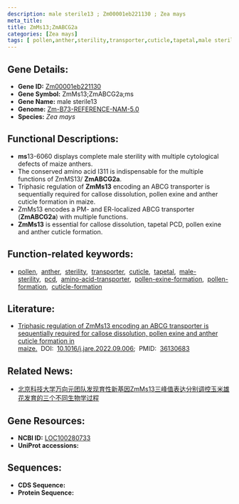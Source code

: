 ```yaml
---
description: male sterile13 ; Zm00001eb221130 ; Zea mays
meta_title:
title: ZmMs13;ZmABCG2a
categories: [Zea mays]
tags: [ pollen,anther,sterility,transporter,cuticle,tapetal,male sterility,pcd,amino acid transporter,pollen exine formation,pollen formation,cuticle formation ]
---
```


## Gene Details:
- **Gene ID:**	[Zm00001eb221130](https://www.maizegdb.org/gene_center/gene/Zm00001eb221130)
- **Gene Symbol:** ZmMs13;ZmABCG2a;ms
- **Gene Name:** male sterile13
- **Genome:** [Zm-B73-REFERENCE-NAM-5.0](https://www.maizegdb.org/genome/assembly/Zm-B73-REFERENCE-NAM-5.0)
- **Species:** *Zea mays*

## Functional Descriptions:
   - **ms**13-6060 displays complete male sterility with multiple cytological defects of maize anthers.
   - The conserved amino acid I311 is indispensable for the multiple functions of ZmMS13/ **ZmABCG2a**.
   - Triphasic regulation of **ZmMs13** encoding an ABCG transporter is sequentially required for callose dissolution, pollen exine and anther cuticle formation in maize.
   - ZmMs13 encodes a PM- and ER-localized ABCG transporter (**ZmABCG2a**) with multiple functions.
   - **ZmMs13** is essential for callose dissolution, tapetal PCD, pollen exine and anther cuticle formation.

## Function-related keywords:
- [pollen](/tags/pollen/),&nbsp;&nbsp;[anther](/tags/anther/),&nbsp;&nbsp;[sterility](/tags/sterility/),&nbsp;&nbsp;[transporter](/tags/transporter/),&nbsp;&nbsp;[cuticle](/tags/cuticle/),&nbsp;&nbsp;[tapetal](/tags/tapetal/),&nbsp;&nbsp;[male-sterility](/tags/male-sterility/),&nbsp;&nbsp;[pcd](/tags/pcd/),&nbsp;&nbsp;[amino-acid-transporter](/tags/amino-acid-transporter/),&nbsp;&nbsp;[pollen-exine-formation](/tags/pollen-exine-formation/),&nbsp;&nbsp;[pollen-formation](/tags/pollen-formation/),&nbsp;&nbsp;[cuticle-formation](/tags/cuticle-formation/)

## Literature:
   - [Triphasic regulation of ZmMs13 encoding an ABCG transporter is sequentially required for callose dissolution, pollen exine and anther cuticle formation in maize.]( https://www.sciencedirect.com/science/article/pii/S2090123222002089?via%3Dihub)&nbsp;&nbsp;DOI:&nbsp;&nbsp;[10.1016/j.jare.2022.09.006](https://www.sciencedirect.com/science/article/pii/S2090123222002089?via%3Dihub);&nbsp;&nbsp;PMID:&nbsp;&nbsp;[36130683](https://pubmed.ncbi.nlm.nih.gov/36130683/)

## Related News:
   - [北京科技大学万向元团队发现育性新基因ZmMs13三峰值表达分别调控玉米雄花发育的三个不同生物学过程](https://mp.weixin.qq.com/s?__biz=MzIyOTY2NDYyNQ==&mid=2247553922&idx=1&sn=8e39ec506d8472ae0ac4529669ee394d&chksm=e8bd619cdfcae88a1967ebc9ec53f3f9d0187a881364226f8239f1161b5a7b824197b2c2b02d&scene=27#wechat_redirect)

## Gene Resources:
- **NCBI ID:** [LOC100280733](https://www.ncbi.nlm.nih.gov/gene/?term=LOC100280733)
- **UniProt accessions:** [](https://www.uniprot.org/uniprotkb//entry)



## Sequences:
- **CDS Sequence:**
- **Protein Sequence:**
